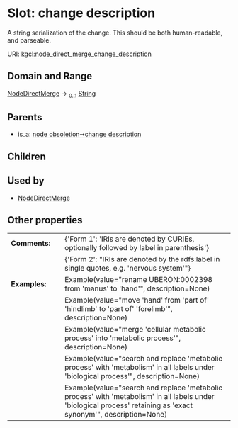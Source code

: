 
# Slot: change description


A string serialization of the change. This should be both human-readable, and parseable.

URI: [kgcl:node_direct_merge_change_description](http://w3id.org/kgcl_schema/node_direct_merge_change_description)


## Domain and Range

[NodeDirectMerge](NodeDirectMerge.md) &#8594;  <sub>0..1</sub> [String](types/String.md)

## Parents

 *  is_a: [node obsoletion➞change description](node_obsoletion_change_description.md)

## Children


## Used by

 * [NodeDirectMerge](NodeDirectMerge.md)

## Other properties

|  |  |  |
| --- | --- | --- |
| **Comments:** | | {'Form 1': 'IRIs are denoted by CURIEs, optionally followed by label in parenthesis'} |
|  | | {'Form 2': "IRIs are denoted by the rdfs:label in single quotes, e.g. 'nervous system'"} |
| **Examples:** | | Example(value="rename UBERON:0002398 from 'manus' to 'hand'", description=None) |
|  | | Example(value="move 'hand' from 'part of' 'hindlimb' to 'part of' 'forelimb'", description=None) |
|  | | Example(value="merge 'cellular metabolic process' into 'metabolic process'", description=None) |
|  | | Example(value="search and replace 'metabolic process' with 'metabolism' in all labels under 'biological process'", description=None) |
|  | | Example(value="search and replace 'metabolic process' with 'metabolism' in all labels under 'biological process' retaining as 'exact synonym'", description=None) |


